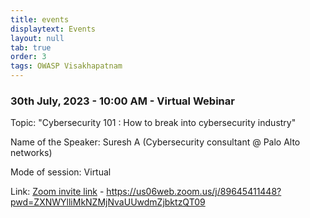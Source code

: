 ```yaml
---
title: events
displaytext: Events
layout: null
tab: true
order: 3
tags: OWASP Visakhapatnam
---
```

### 30th July, 2023 - 10:00 AM - Virtual Webinar
Topic: "Cybersecurity 101 : How to break into cybersecurity industry"

Name of the Speaker: Suresh A (Cybersecurity consultant @ Palo Alto networks)

Mode of session: Virtual

Link: [Zoom invite link](https://us06web.zoom.us/j/89645411448?pwd=ZXNWYlliMkNZMjNvaUUwdmZjbktzQT09) - https://us06web.zoom.us/j/89645411448?pwd=ZXNWYlliMkNZMjNvaUUwdmZjbktzQT09
